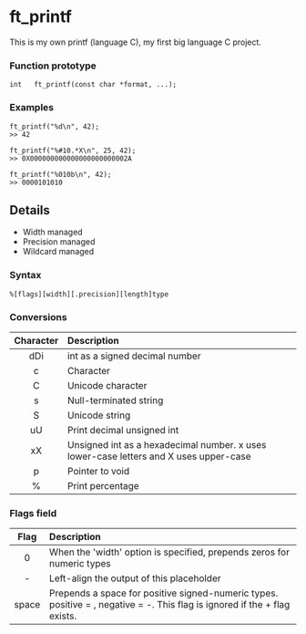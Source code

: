 # ft_printf
This is my own printf (language C), my first big language C project.

### Function prototype
```
int   ft_printf(const char *format, ...);
```

### Examples
```
ft_printf("%d\n", 42);
>> 42
```
```
ft_printf("%#10.*X\n", 25, 42);
>> 0X000000000000000000000002A
```
```
ft_printf("%010b\n", 42);
>> 0000101010
```

## Details
- Width managed
- Precision managed
- Wildcard managed

### Syntax
```
%[flags][width][.precision][length]type
```

### Conversions
| Character | Description |
|:-------------:|:-------------|
| dDi | int as a signed decimal number |
| c | Character |
| C | Unicode character |
| s | Null-terminated string |
| S | Unicode string |
| uU | Print decimal unsigned int |
| xX | Unsigned int as a hexadecimal number. x uses lower-case letters and X uses upper-case |
| p | Pointer to void |
| % | Print percentage |

### Flags field
| Flag | Description |
|:-------------:|:-------------|
| 0      | When the 'width' option is specified, prepends zeros for numeric types      |
| - | Left-align the output of this placeholder      |
| space | Prepends a space for positive signed-numeric types. positive =  , negative = -. This flag is ignored if the + flag exists.      |
